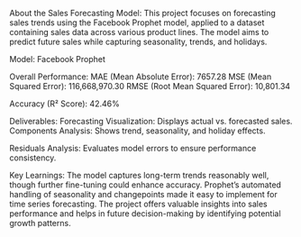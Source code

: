 About the Sales Forecasting Model:
This project focuses on forecasting sales trends using the Facebook Prophet model, applied to a dataset containing sales data across various product lines. The model aims to predict future sales while capturing seasonality, trends, and holidays.

Model: Facebook Prophet

Overall Performance:
MAE (Mean Absolute Error): 7657.28
MSE (Mean Squared Error): 116,668,970.30
RMSE (Root Mean Squared Error): 10,801.34

Accuracy (R² Score): 42.46%

Deliverables:
Forecasting Visualization: Displays actual vs. forecasted sales.
Components Analysis: Shows trend, seasonality, and holiday effects.

Residuals Analysis: Evaluates model errors to ensure performance consistency.

Key Learnings:
The model captures long-term trends reasonably well, though further fine-tuning could enhance accuracy.
Prophet’s automated handling of seasonality and changepoints made it easy to implement for time series forecasting.
The project offers valuable insights into sales performance and helps in future decision-making by identifying potential growth patterns.
